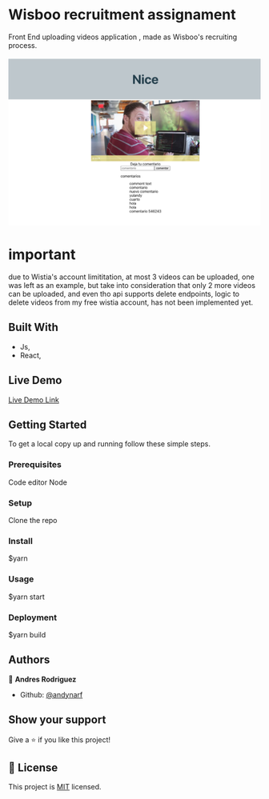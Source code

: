 
# Wisboo recruitment assignament

Front End uploading videos application , made as Wisboo's recruiting process.

![screenshot](appSC.png)

# important
due to Wistia's account limititation, at most 3 videos can be uploaded, one was left as an example, but take into consideration that only 2 more videos can be uploaded, and even tho api supports delete endpoints, logic to delete videos from my free wistia account, has not been implemented yet.

## Built With

- Js,
- React,

## Live Demo

[Live Demo Link](https://wisboo-assignament.netlify.app/)


## Getting Started

To get a local copy up and running follow these simple steps.

### Prerequisites
Code editor
Node

### Setup
Clone the repo

### Install
$yarn

### Usage
$yarn start 

### Deployment
$yarn build


## Authors

👤 **Andres Rodriguez**

- Github: [@andynarf](https://github.com/andynarf)


## Show your support

Give a ⭐️ if you like this project!


## 📝 License

This project is [MIT](lic.url) licensed.
